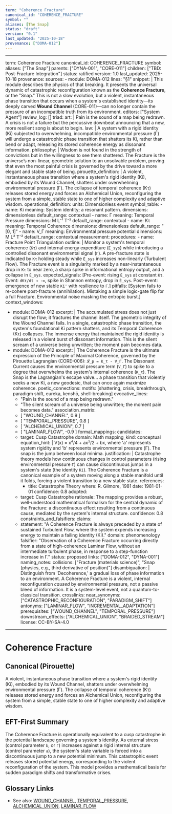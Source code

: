 ```yaml
---
term: "Coherence Fracture"
canonical_id: "COHERENCE_FRACTURE"
symbol: ""
aliases: [The Snap]
status: "draft"
version: "0.1"
last_updated: "2025-10-18"
provenance: ["DOMA-012"]
---
```


---
term: Coherence Fracture
canonical_id: COHERENCE_FRACTURE
symbol:
aliases: ["The Snap"]
parents: ["DYNA-001", "CORE-011"]
children: ["TBD: Post-Fracture Integration"]
status: ratified
version: 1.0
last_updated: 2025-10-18
provenance:
  sources:
    - module: DOMA-012
      lines: "§1"
      snippet: |
        This module describes the physics of that breaking. It presents the universal dynamic of catastrophic reconfiguration known as the **Coherence Fracture**, or the "Snap." This is not a slow evolution, but a violent, instantaneous phase transition that occurs when a system's established identity—its deeply carved **Wound Channel** (CORE-011)—can no longer contain the pressure of an incompatible truth from its environment.
  editors: ["System Agent"]
  review_log: []
triad:
  art: |
    Pain is the sound of a map being redrawn. A crisis is not a failure but the percussive downbeat announcing that a new, more resilient song is about to begin.
  law: |
    A system with a rigid identity (Ki) subjected to overwhelming, incompatible environmental pressure (Γ) will undergo a catastrophic phase transition that shatters its Ki, rather than bend or adapt, releasing its stored coherence energy as dissonant information.
  philosophy: |
    Wisdom is not found in the strength of convictions but in the willingness to see them shattered. The Fracture is the universe’s non-linear, geometric solution to an unsolvable problem, proving that even the most painful crisis is governed by the drive toward a more elegant and stable state of being.
pirouette_definition: |
  A violent, instantaneous phase transition where a system's rigid identity (Ki), embodied by its Wound Channel, shatters under overwhelming environmental pressure (Γ). The collapse of temporal coherence (Kτ) releases stored energy and forces an Alchemical Union, reconfiguring the system from a simple, stable state to one of higher complexity and adaptive wisdom.
operational_definition:
  units: Dimensionless event
  symbol_table:
    - name: Ki
      meaning: System identity; a resonant pattern.
      dimensions: dimensionless
      default_range: contextual
    - name: Γ
      meaning: Temporal Pressure
      dimensions: M L⁻¹ T⁻²
      default_range: contextual
    - name: Kτ
      meaning: Temporal Coherence
      dimensions: dimensionless
      default_range: "[0, 1]"
    - name: V_Γ
      meaning: Environmental pressure potential
      dimensions: M L² T⁻²
      default_range: contextual
  measurement:
    procedures:
      - name: Fracture Point Triangulation
        outline: |
          Monitor a system's temporal coherence (`Kτ`) and internal energy expenditure (`Ė_sys`) while introducing a controlled dissonant environmental signal (`Γ`). A pre-fracture state is indicated by `Kτ` holding steady while `Ė_sys` increases non-linearly (Turbulent Flow). The Fracture event is a singularity marked by a near-instantaneous drop in `Kτ` to near zero, a sharp spike in informational entropy output, and a collapse in `Ė_sys`.
        expected_signals: [Pre-event: rising `Ė_sys` at constant `Kτ`. Event: `dKτ/dt → -∞`, spike in Shannon entropy, drop in `Ė_sys`. Post-event: emergence of new stable `Ki'` with resilience to `Γ`.]
        pitfalls: [System fails to re-cohere post-fracture (annihilation). Mistaking a simple logic-gate flip for a full Fracture. Environmental noise masking the entropic burst.]
context_windows:
  - module: DOMA-012
    excerpt: |
      The accumulated stress does not just disrupt the flow; it fractures the channel itself. The geometric integrity of the Wound Channel fails. In a single, catastrophic phase transition, the system's foundational Ki pattern shatters, and its Temporal Coherence (Kτ) collapses. The immense energy that maintained the rigid identity is released in a violent burst of dissonant information. This is the silent scream of a universe being unwritten; the moment pain becomes data.
  - module: DOMA-012
    excerpt: |
      The Coherence Fracture is the ultimate expression of the Principle of Maximal Coherence, governed by the Pirouette Lagrangian (CORE-006): `𝓛_p = K_τ - V_Γ`. The Dissonant Current causes the environmental pressure term (`V_Γ`) to spike to a degree that overwhelms the system's internal coherence (`K_τ`). The Snap is the Lagrangian's escape valve... a phase transition that violently seeks a new Ki, a new geodesic, that can once again maximize coherence.
poetic_connections:
  motifs: [shattering, crisis, breakthrough, paradigm shift, eureka, kenshō, shell-breaking]
  evocative_lines:
    - "Pain is the sound of a map being redrawn."
    - "The silent scream of a universe being unwritten; the moment pain becomes data."
  association_matrix:
    - [ "WOUND_CHANNEL", 0.9 ]
    - [ "TEMPORAL_PRESSURE", 0.8 ]
    - [ "ALCHEMICAL_UNION", 0.7 ]
    - [ "LAMINAR_FLOW", -0.9 ]
formal_mappings:
  candidates:
    - target: Cusp Catastrophe
      domain: Math
      mapping_kind: conceptual
      equation_hint: |
        V(x) = x⁴/4 + ax²/2 + bx, where 'a' represents system rigidity and 'b' represents environmental pressure (Γ). The snap is the jump between local minima.
      justification: |
        Catastrophe theory models how continuous changes in control parameters (rising environmental pressure `Γ`) can cause discontinuous jumps in a system's state (the identity `Ki`). The Coherence Fracture is a canonical example of a system moving along a stable manifold until it folds, forcing a violent transition to a new stable state.
      references:
        - title: Catastrophe Theory
          where: R. Gilmore, 1981
          date: 1981-01-01
      confidence: 0.8
  adopted:
    - target: Cusp Catastrophe
      rationale: The mapping provides a robust, well-understood mathematical formalism for the central dynamic of the Fracture: a discontinuous effect resulting from a continuous cause, mediated by the system's internal structure.
      confidence: 0.8
constraints_and_falsifiers:
  claims:
    - statement: "A Coherence Fracture is always preceded by a state of sustained Turbulent Flow, where the system expends increasing energy to maintain a failing identity (Ki)."
      domain: phenomenology
      falsifier: "Observation of a Coherence Fracture occurring directly from a state of high-coherence Laminar Flow, without an intermediate turbulent phase, in response to a step-function increase in Γ."
      status: proposed
      links: ["DOMA-012", "DYNA-001"]
naming_notes:
  collisions: ["Fracture (materials science)", "Snap (physics, e.g., third derivative of position)"]
  disambiguation: |
    Distinguish from 'Decoherence,' a gradual loss of phase information to an environment. A Coherence Fracture is a violent, internal reconfiguration *caused* by environmental pressure, not a passive bleed of information. It is a system-level event, not a quantum-to-classical transition.
crosslinks:
  near_synonyms: ["CATASTROPHIC_RECONFIGURATION", "PARADIGM_SHIFT"]
  antonyms: ["LAMINAR_FLOW", "INCREMENTAL_ADAPTATION"]
  prerequisites: ["WOUND_CHANNEL", "TEMPORAL_PRESSURE"]
  downstream_effects: ["ALCHEMICAL_UNION", "BRAIDED_STREAM"]
license: CC-BY-SA-4.0
---

# Coherence Fracture

## Canonical (Pirouette)
A violent, instantaneous phase transition where a system's rigid identity (Ki), embodied by its Wound Channel, shatters under overwhelming environmental pressure (Γ). The collapse of temporal coherence (Kτ) releases stored energy and forces an Alchemical Union, reconfiguring the system from a simple, stable state to one of higher complexity and adaptive wisdom.

## EFT-First Summary
The Coherence Fracture is operationally equivalent to a cusp catastrophe in the potential landscape governing a system's identity. As external stress (control parameter `b`, or `Γ`) increases against a rigid internal structure (control parameter `a`), the system's state variable is forced into a discontinuous jump to a new potential minimum. This catastrophic event releases stored potential energy, corresponding to the violent reconfiguration of the system. This model provides a mathematical basis for sudden paradigm shifts and transformative crises.

## Glossary Links
- See also: [WOUND_CHANNEL](./WOUND_CHANNEL.md), [TEMPORAL_PRESSURE](./TEMPORAL_PRESSURE.md), [ALCHEMICAL_UNION](./ALCHEMICAL_UNION.md), [LAMINAR_FLOW](./LAMINAR_FLOW.md)
